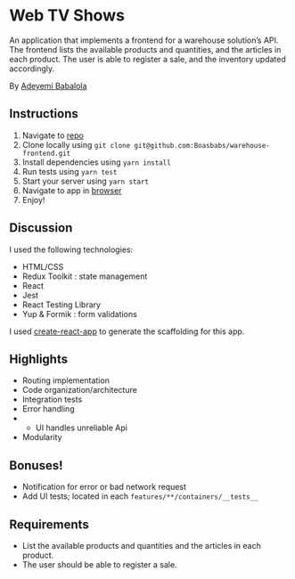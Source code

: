 # Web TV Shows

An application that implements a frontend for a warehouse solution’s API.
The frontend lists the available products and quantities, and the articles in each product. The user is able to register a sale,
and the inventory updated accordingly.

By [Adeyemi Babalola](mailto:babalolasimeon@gmail.com)

## Instructions

1. Navigate to [repo](https://github.com/Boasbabs/warehouse-frontend.git)
2. Clone locally using
   `git clone git@github.com:Boasbabs/warehouse-frontend.git`
3. Install dependencies using `yarn install`
4. Run tests using `yarn test`
5. Start your server using `yarn start`
6. Navigate to app in [browser](http://localhost:3000)
7. Enjoy!

## Discussion

I used the following technologies:

- HTML/CSS
- Redux Toolkit : state management
- React
- Jest
- React Testing Library
- Yup & Formik : form validations

I used [create-react-app](https://goo.gl/26jfy4)
to generate the scaffolding for this app.

## Highlights

- Routing implementation
- Code organization/architecture
- Integration tests
- Error handling
- - UI handles unreliable Api
- Modularity

## Bonuses!

- Notification for error or bad network request
- Add UI tests; located in each `features/**/containers/__tests__`

## Requirements

- List the available products and quantities and the articles in each product.
- The user should be able to register a sale.

